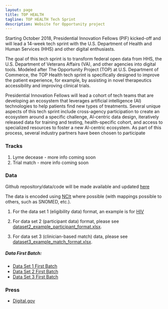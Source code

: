 ```yaml
---
layout: page
title: TOP HEALTH
tagline: TOP HEALTH Tech Sprint
description: Website for Opportunity project
---
```


Starting October 2018, Presidential Innovation Fellows (PIF) kicked-off and will lead a 14-week tech sprint with the
U.S. Department of Health and Human Services (HHS) and other digital enthusiasts.

The goal of this tech sprint is to transform federal open data from HHS, the U.S. Department of Veterans Affairs
(VA), and other agencies into digital tools. Modeled after The Opportunity Project (TOP) at U.S. Department of
Commerce, the TOP Health tech sprint is specifically designed to improve the patient experience, for example, by
assisting in novel therapeutics accessibility and improving clinical trials.

Presidential Innovation Fellows will lead a cohort of tech teams that are developing an ecosystem that leverages
artificial intelligence (AI) technologies to help patients find new types of treatments. Several unique aspects of
this tech sprint include cross-agency participation to create an ecosystem around a specific challenge, AI-centric
data design, iteratively released data for training and testing, health-specific cohort, and access to specialized
resources to foster a new AI-centric ecosystem. As part of this process, several industry partners have been chosen
to participate

### Tracks
1. Lyme decease - more info coming soon
1. Trial match - more info coming soon

### Data

Github repository/data/code will be made available and updated [here](https://tophealth.github.io/data/)

The data is encoded using [NCIt](https://ncit.nci.nih.gov/ncitbrowser/pages/home.jsf) where possible (with mappings possible to others, such as SNOMED, etc.).

1. For the data set 1 (eligibility data) format, an example is for [HIV](data/sample/dataset1_example_struct_elig_criteria_hiv_format.xlsx)

1. For data set 2 (participant data) format, please see [dataset2_example_participant_format.xlsx](data/sample/dataset2_example_participant_format.xlsx).  

1. For data set 3 (clinician-based match) data, please see [dataset3_example_match_format.xlsx](data/sample/dataset3_example_match_format.xlsx).

##### Data First Batch:

 - [Data Set 1 First Batch](data/batch1/Dataset1_First.zip)
 - [Data Set 2 First Batch](data/batch1/Dataset2_First.zip)
 - [Data Set 3 First Batch](data/batch3/Dataset3_First.zip)

### Press

- [Digital.gov](https://digital.gov/2018/11/02/health-tech-sprint-aims-at-improving-care-access-experience/)